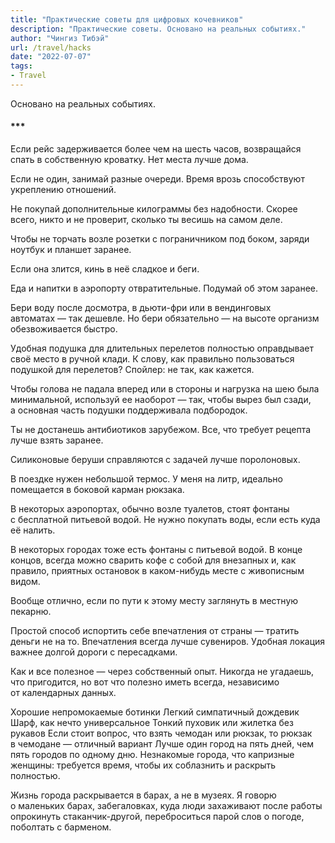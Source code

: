 ```yaml
---
title: "Практические советы для цифровых кочевников"
description: "Практические советы. Основано на реальных событиях."
author: "Чингиз Тибэй"
url: /travel/hacks
date: "2022-07-07"
tags:
- Travel
---
```


<div class="auto">

Основано на&nbsp;реальных событиях.

#### ***

Если рейс задерживается более чем на&nbsp;шесть часов, возвращайся спать в&nbsp;собственную кроватку. Нет места лучше дома.

Если не&nbsp;один, занимай разные очереди. Время врозь способствуют укреплению отношений.

Не&nbsp;покупай дополнительные килограммы без надобности. Скорее всего, никто и&nbsp;не&nbsp;проверит, сколько ты&nbsp;весишь на&nbsp;самом деле.

Чтобы не&nbsp;торчать возле розетки с&nbsp;пограничником под боком, заряди ноутбук и&nbsp;планшет заранее.

Если она злится, кинь в&nbsp;неё сладкое и&nbsp;беги.

Еда и&nbsp;напитки в&nbsp;аэропорту отвратительные. Подумай об&nbsp;этом заранее.

Бери воду после досмотра, в&nbsp;дьюти-фри или в&nbsp;вендинговых автоматах&nbsp;&mdash; так дешевле. Но&nbsp;бери обязательно&nbsp;&mdash; на&nbsp;высоте организм обезвоживается быстро.

Удобная подушка для длительных перелетов полностью оправдывает своё место в&nbsp;ручной клади. К&nbsp;слову, как правильно пользоваться подушкой для перелетов? Спойлер: не&nbsp;так, как кажется.

Чтобы голова не&nbsp;падала вперед или в&nbsp;стороны и&nbsp;нагрузка на&nbsp;шею была минимальной, используй ее&nbsp;наоборот&nbsp;&mdash; так, чтобы вырез был сзади, а&nbsp;основная часть подушки поддерживала подбородок.

Ты&nbsp;не&nbsp;достанешь антибиотиков зарубежом. Все, что требует рецепта лучше взять заранее.

Силиконовые беруши справляются с&nbsp;задачей лучше поролоновых.

В&nbsp;поездке нужен небольшой термос. У&nbsp;меня на&nbsp;литр, идеально помещается в&nbsp;боковой карман рюкзака.

В&nbsp;некоторых аэропортах, обычно возле туалетов, стоят фонтаны с&nbsp;бесплатной питьевой водой. Не&nbsp;нужно покупать воды, если есть куда её&nbsp;налить.

В&nbsp;некоторых городах тоже есть фонтаны с&nbsp;питьевой водой. В&nbsp;конце концов, всегда можно сварить кофе с&nbsp;собой для внезапных&nbsp;и, как правило, приятных остановок в&nbsp;каком-нибудь месте с&nbsp;живописным видом.

Вообще отлично, если по&nbsp;пути к&nbsp;этому месту заглянуть в&nbsp;местную пекарню.

Простой способ испортить себе впечатления от&nbsp;страны&nbsp;&mdash; тратить деньги не&nbsp;на&nbsp;то. Впечатления всегда лучше сувениров. Удобная локация важнее долгой дороги с&nbsp;пересадками.

Как и&nbsp;все полезное&nbsp;&mdash; через собственный опыт. Никогда не&nbsp;угадаешь, что пригодится, но&nbsp;вот что полезно иметь всегда, независимо от&nbsp;календарных данных.

Хорошие непромокаемые ботинки
Легкий симпатичный дождевик
Шарф, как нечто универсальное
Тонкий пуховик или жилетка без рукавов
Если стоит вопрос, что взять чемодан или рюкзак, то&nbsp;рюкзак в&nbsp;чемодане&nbsp;&mdash; отличный вариант
Лучше один город на&nbsp;пять дней, чем пять городов по&nbsp;одному дню. Незнакомые города, что капризные женщины: требуется время, чтобы их&nbsp;соблазнить и&nbsp;раскрыть полностью.

Жизнь города раскрывается в&nbsp;барах, а&nbsp;не&nbsp;в&nbsp;музеях. Я&nbsp;говорю о&nbsp;маленьких барах, забегаловках, куда люди захаживают после работы опрокинуть стаканчик-другой, переброситься парой слов о&nbsp;погоде, поболтать с&nbsp;барменом.

</div>